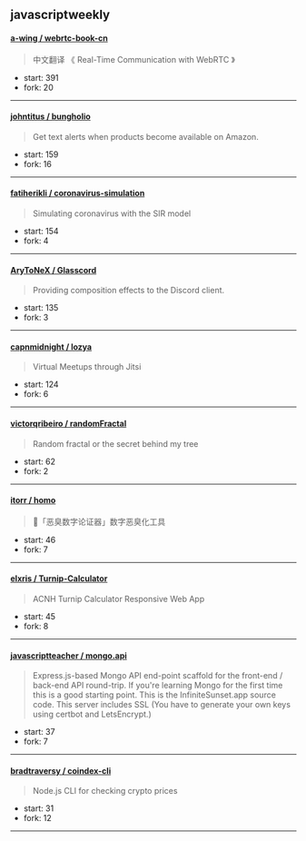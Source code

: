 ## javascriptweekly

#### [a-wing / webrtc-book-cn](https://github.com/a-wing/webrtc-book-cn)

> 中文翻译 《 Real-Time Communication with WebRTC 》

+ start: 391
+ fork: 20

----


#### [johntitus / bungholio](https://github.com/johntitus/bungholio)

> Get text alerts when products become available on Amazon.

+ start: 159
+ fork: 16

----


#### [fatiherikli / coronavirus-simulation](https://github.com/fatiherikli/coronavirus-simulation)

> Simulating coronavirus with the SIR model

+ start: 154
+ fork: 4

----


#### [AryToNeX / Glasscord](https://github.com/AryToNeX/Glasscord)

> Providing composition effects to the Discord client.

+ start: 135
+ fork: 3

----


#### [capnmidnight / lozya](https://github.com/capnmidnight/lozya)

> Virtual Meetups through Jitsi

+ start: 124
+ fork: 6

----


#### [victorqribeiro / randomFractal](https://github.com/victorqribeiro/randomFractal)

> Random fractal or the secret behind my tree

+ start: 62
+ fork: 2

----


#### [itorr / homo](https://github.com/itorr/homo)

> 💩「恶臭数字论证器」数字恶臭化工具

+ start: 46
+ fork: 7

----


#### [elxris / Turnip-Calculator](https://github.com/elxris/Turnip-Calculator)

> ACNH Turnip Calculator Responsive Web App

+ start: 45
+ fork: 8

----


#### [javascriptteacher / mongo.api](https://github.com/javascriptteacher/mongo.api)

> Express.js-based Mongo API end-point scaffold for the front-end / back-end API round-trip. If you're learning Mongo for the first time this is a good starting point. This is the InfiniteSunset.app source code. This server includes SSL (You have to generate your own keys using certbot and LetsEncrypt.)

+ start: 37
+ fork: 7

----


#### [bradtraversy / coindex-cli](https://github.com/bradtraversy/coindex-cli)

> Node.js CLI for checking crypto prices

+ start: 31
+ fork: 12

----

